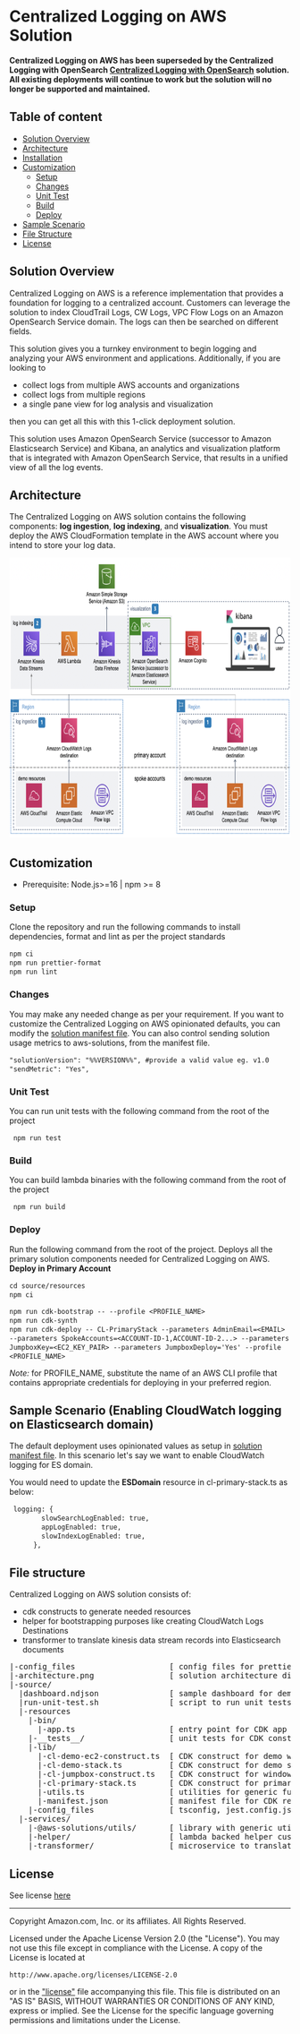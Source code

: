 # Centralized Logging on AWS Solution
**Centralized Logging on AWS has been superseded by the Centralized Logging with OpenSearch [Centralized Logging with OpenSearch](https://aws.amazon.com/solutions/implementations/centralized-logging-with-opensearch/) solution. All existing deployments will continue to work but the solution will no longer be supported and maintained.**

## Table of content

- [Solution Overview](#solution-overview)
- [Architecture](#architecture)
- [Installation](#installing-pre-packaged-solution-template)
- [Customization](#customization)
  - [Setup](#setup)
  - [Changes](#changes)
  - [Unit Test](#unit-test)
  - [Build](#build)
  - [Deploy](#deploy)
- [Sample Scenario](#sample-scenario)
- [File Structure](#file-structure)
- [License](#license)

## Solution Overview

Centralized Logging on AWS is a reference implementation that provides a foundation for logging to a centralized account. Customers can leverage the solution to index CloudTrail Logs, CW Logs, VPC Flow Logs on an Amazon OpenSearch Service domain. The logs can then be searched on different fields.

This solution gives you a turnkey environment to begin logging and analyzing your AWS environment and applications. Additionally, if you are looking to

- collect logs from multiple AWS accounts and organizations
- collect logs from multiple regions
- a single pane view for log analysis and visualization

then you can get all this with this 1-click deployment solution.

This solution uses Amazon OpenSearch Service (successor to Amazon Elasticsearch Service) and Kibana, an analytics and visualization platform that is integrated with Amazon OpenSearch Service, that results in a unified view of all the log events.

## Architecture

The Centralized Logging on AWS solution contains the following components: **log ingestion**, **log indexing**, and **visualization**. You must deploy the AWS CloudFormation template in the AWS account where you intend to store your log data.

<img src="./architecture.png" width="750" height="500">

## Customization

- Prerequisite: Node.js>=16 | npm >= 8

### Setup

Clone the repository and run the following commands to install dependencies, format and lint as per the project standards

```
npm ci
npm run prettier-format
npm run lint
```

### Changes

You may make any needed change as per your requirement. If you want to customize the Centralized Logging on AWS opinionated defaults, you can modify the [solution manifest file](./source/resources/lib/manifest.json). You can also control sending solution usage metrics to aws-solutions, from the manifest file.

```
"solutionVersion": "%%VERSION%%", #provide a valid value eg. v1.0
"sendMetric": "Yes",
```

### Unit Test

You can run unit tests with the following command from the root of the project

```
 npm run test
```

### Build

You can build lambda binaries with the following command from the root of the project

```
 npm run build
```

### Deploy

Run the following command from the root of the project. Deploys all the primary solution components needed for Centralized Logging on AWS. **Deploy in Primary Account**

```
cd source/resources
npm ci
```

```
npm run cdk-bootstrap -- --profile <PROFILE_NAME>
npm run cdk-synth
npm run cdk-deploy -- CL-PrimaryStack --parameters AdminEmail=<EMAIL> --parameters SpokeAccounts=<ACCOUNT-ID-1,ACCOUNT-ID-2...> --parameters JumpboxKey=<EC2_KEY_PAIR> --parameters JumpboxDeploy='Yes' --profile <PROFILE_NAME>
```

_Note:_ for PROFILE_NAME, substitute the name of an AWS CLI profile that contains appropriate credentials for deploying in your preferred region.

## Sample Scenario (Enabling CloudWatch logging on Elasticsearch domain)

The default deployment uses opinionated values as setup in [solution manifest file](./source/resources/lib/manifest.json). In this scenario let's say we want to enable CloudWatch logging for ES domain.

You would need to update the **ESDomain** resource in cl-primary-stack.ts as below:

```
 logging: {
        slowSearchLogEnabled: true,
        appLogEnabled: true,
        slowIndexLogEnabled: true,
      },
```

## File structure

Centralized Logging on AWS solution consists of:

- cdk constructs to generate needed resources
- helper for bootstrapping purposes like creating CloudWatch Logs Destinations
- transformer to translate kinesis data stream records into Elasticsearch documents

<pre>
|-config_files                    [ config files for prettier, eslint etc. ]
|-architecture.png                [ solution architecture diagram ]
|-source/
  |dashboard.ndjson               [ sample dashboard for demo ]  
  |run-unit-test.sh               [ script to run unit tests ]
  |-resources
    |-bin/
      |-app.ts                    [ entry point for CDK app ]
    |-__tests__/                  [ unit tests for CDK constructs ] 
    |-lib/
      |-cl-demo-ec2-construct.ts  [ CDK construct for demo web server resource ]
      |-cl-demo-stack.ts          [ CDK construct for demo stack]
      |-cl-jumpbox-construct.ts   [ CDK construct for windows jumpbox resource ]  
      |-cl-primary-stack.ts       [ CDK construct for primary stack and related resources ]
      |-utils.ts                  [ utilities for generic functionalities across CDK constructs ]   
      |-manifest.json             [ manifest file for CDK resources ]
    |-config_files                [ tsconfig, jest.config.js, package.json etc. ]
  |-services/
    |-@aws-solutions/utils/       [ library with generic utility functions for microservice ]
    |-helper/                     [ lambda backed helper custom resource to help with solution launch/update/delete ]
    |-transformer/                [ microservice to translate kinesis records into es documents ]
</pre>

## License

See license [here](./LICENSE.txt)


---

Copyright Amazon.com, Inc. or its affiliates. All Rights Reserved.

Licensed under the Apache License Version 2.0 (the "License"). You may not use this file except in compliance with the License. A copy of the License is located at

```
http://www.apache.org/licenses/LICENSE-2.0
```

or in the ["license"](./LICENSE.txt) file accompanying this file. This file is distributed on an "AS IS" BASIS, WITHOUT WARRANTIES OR CONDITIONS OF ANY KIND, express or implied. See the License for the specific language governing permissions and limitations under the License.
